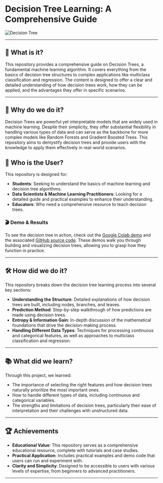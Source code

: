 # **Decision Tree Learning: A Comprehensive Guide**

![Decision Tree](https://img.shields.io/badge/Decision-Tree-green)

---
## 🌟 **What is it?**
This repository provides a comprehensive guide on Decision Trees, a fundamental machine learning algorithm. It covers everything from the basics of decision tree structures to complex applications like multiclass classification and regression. The content is designed to offer a clear and detailed understanding of how decision trees work, how they can be applied, and the advantages they offer in specific scenarios.

---
## 🎯 **Why do we do it?**
Decision Trees are powerful yet interpretable models that are widely used in machine learning. Despite their simplicity, they offer substantial flexibility in handling various types of data and can serve as the backbone for more complex models like Random Forests and Gradient Boosted Trees. This repository aims to demystify decision trees and provide users with the knowledge to apply them effectively in real-world scenarios.

## 👥 **Who is the User?**
This repository is designed for:
- **Students**: Seeking to understand the basics of machine learning and decision tree algorithms.
- **Data Scientists & Machine Learning Practitioners**: Looking for a detailed guide and practical examples to enhance their understanding.
- **Educators**: Who need a comprehensive resource to teach decision trees.

### 🎬 **Demo & Results**
To see the decision tree in action, check out the [Google Colab demo](https://colab.research.google.com/drive/1oFhCdeEUeVT21CSJTo5KT00ACeNxCnqL?usp=sharing) and the associated [GitHub source code](https://github.com/QuanHoangNgoc/All_Decision_Tree_Hoang_Ngoc_Quan_22521178). These demos walk you through building and visualizing decision trees, allowing you to grasp how they function in practice.

---
## 🛠️ **How did we do it?**
This repository breaks down the decision tree learning process into several key sections:
- **Understanding the Structure**: Detailed explanations of how decision trees are built, including nodes, branches, and leaves.
- **Prediction Method**: Step-by-step walkthrough of how predictions are made using decision trees.
- **Entropy & Information Gain**: In-depth discussion of the mathematical foundations that drive the decision-making process.
- **Handling Different Data Types**: Techniques for processing continuous and categorical features, as well as approaches to multiclass classification and regression.

---
## 📚 **What did we learn?**
Through this project, we learned:
- The importance of selecting the right features and how decision trees naturally prioritize the most important ones.
- How to handle different types of data, including continuous and categorical variables.
- The strengths and limitations of decision trees, particularly their ease of interpretation and their challenges with unstructured data.

---
## 🏆 **Achievements**
- **Educational Value**: This repository serves as a comprehensive educational resource, complete with tutorials and case studies.
- **Practical Application**: Includes practical examples and demo code that users can run and experiment with.
- **Clarity and Simplicity**: Designed to be accessible to users with various levels of expertise, from beginners to advanced practitioners.

---


